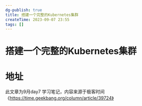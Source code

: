 ```yaml
---
dg-publish: true
title: 搭建一个完整的Kubernetes集群
createTime: 2023-09-07 23:55
tags: []
---
```

# 搭建一个完整的Kubernetes集群


# 地址

此文章为9月day7 学习笔记，内容来源于极客时间《https://time.geekbang.org/column/article/39724》